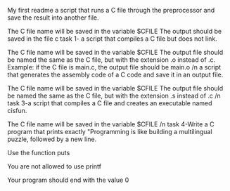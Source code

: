 My first readme
a script that runs a C file through the preprocessor and save the result into another file.

The C file name will be saved in the variable $CFILE
The output should be saved in the file c
task 1- a script that compiles a C file but does not link.

The C file name will be saved in the variable $CFILE
The output file should be named the same as the C file, but with the extension .o instead of .c.
Example: if the C file is main.c, the output file should be main.o /n
a script that generates the assembly code of a C code and save it in an output file.

The C file name will be saved in the variable $CFILE
The output file should be named the same as the C file, but with the extension .s instead of .c /n 
task 3-a script that compiles a C file and creates an executable named cisfun.

The C file name will be saved in the variable $CFILE  /n 
task 4-Write a C program that prints exactly "Programming is like building a multilingual puzzle, followed by a new line.

Use the function puts

You are not allowed to use printf

Your program should end with the value 0
